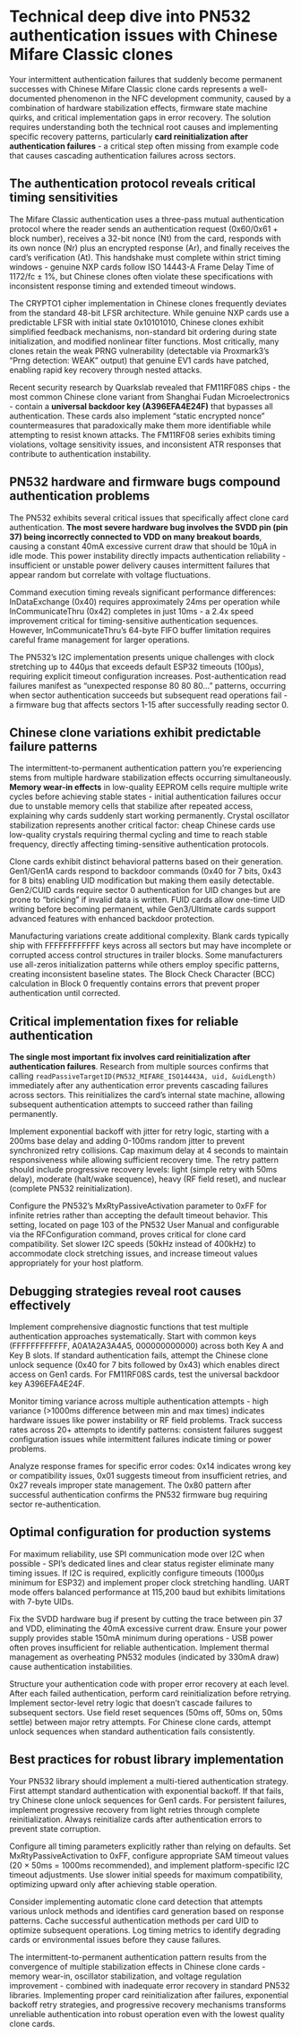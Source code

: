 # Technical deep dive into PN532 authentication issues with Chinese Mifare Classic clones

Your intermittent authentication failures that suddenly become permanent successes with Chinese Mifare Classic clone cards represents a well-documented phenomenon in the NFC development community, caused by a combination of hardware stabilization effects, firmware state machine quirks, and critical implementation gaps in error recovery.   The solution requires understanding both the technical root causes and implementing specific recovery patterns, particularly **card reinitialization after authentication failures** - a critical step often missing from example code that causes cascading authentication failures across sectors.  

## The authentication protocol reveals critical timing sensitivities

The Mifare Classic authentication uses a three-pass mutual authentication protocol where the reader sends an authentication request (0x60/0x61 + block number), receives a 32-bit nonce (Nt) from the card, responds with its own nonce (Nr) plus an encrypted response (Ar), and finally receives the card’s verification (At).  This handshake must complete within strict timing windows  - genuine NXP cards follow ISO 14443-A Frame Delay Time of 1172/fc ± 1%, but Chinese clones often violate these specifications with inconsistent response timing and extended timeout windows.

The CRYPTO1 cipher implementation in Chinese clones frequently deviates from the standard 48-bit LFSR architecture. While genuine NXP cards use a predictable LFSR with initial state 0x10101010, Chinese clones exhibit simplified feedback mechanisms, non-standard bit ordering during state initialization, and modified nonlinear filter functions.  Most critically, many clones retain the weak PRNG vulnerability (detectable via Proxmark3’s “Prng detection: WEAK” output) that genuine EV1 cards have patched, enabling rapid key recovery through nested attacks. 

Recent security research by Quarkslab revealed that FM11RF08S chips - the most common Chinese clone variant from Shanghai Fudan Microelectronics - contain a **universal backdoor key (A396EFA4E24F)** that bypasses all authentication. These cards also implement “static encrypted nonce” countermeasures that paradoxically make them more identifiable while attempting to resist known attacks.  The FM11RF08 series exhibits timing violations, voltage sensitivity issues, and inconsistent ATR responses that contribute to authentication instability.  

## PN532 hardware and firmware bugs compound authentication problems

The PN532 exhibits several critical issues that specifically affect clone card authentication.  **The most severe hardware bug involves the SVDD pin (pin 37) being incorrectly connected to VDD on many breakout boards**, causing a constant 40mA excessive current draw that should be 10µA in idle mode. This power instability directly impacts authentication reliability - insufficient or unstable power delivery causes intermittent failures that appear random but correlate with voltage fluctuations.

Command execution timing reveals significant performance differences: InDataExchange (0x40) requires approximately 24ms per operation while InCommunicateThru (0x42) completes in just 10ms - a 2.4x speed improvement critical for timing-sensitive authentication sequences.  However, InCommunicateThru’s 64-byte FIFO buffer limitation requires careful frame management for larger operations.  

The PN532’s I2C implementation presents unique challenges with clock stretching up to 440µs that exceeds default ESP32 timeouts (100µs), requiring explicit timeout configuration increases.  Post-authentication read failures manifest as “unexpected response 80 80 80…” patterns, occurring when sector authentication succeeds but subsequent read operations fail - a firmware bug that affects sectors 1-15 after successfully reading sector 0. 

## Chinese clone variations exhibit predictable failure patterns

The intermittent-to-permanent authentication pattern you’re experiencing stems from multiple hardware stabilization effects occurring simultaneously.  **Memory wear-in effects** in low-quality EEPROM cells require multiple write cycles before achieving stable states - initial authentication failures occur due to unstable memory cells that stabilize after repeated access, explaining why cards suddenly start working permanently. Crystal oscillator stabilization represents another critical factor: cheap Chinese cards use low-quality crystals requiring thermal cycling and time to reach stable frequency, directly affecting timing-sensitive authentication protocols.

Clone cards exhibit distinct behavioral patterns based on their generation. Gen1/Gen1A cards respond to backdoor commands (0x40 for 7 bits, 0x43 for 8 bits) enabling UID modification but making them easily detectable.  Gen2/CUID cards require sector 0 authentication for UID changes but are prone to “bricking” if invalid data is written.   FUID cards allow one-time UID writing before becoming permanent, while Gen3/Ultimate cards support advanced features with enhanced backdoor protection. 

Manufacturing variations create additional complexity. Blank cards typically ship with FFFFFFFFFFFF keys across all sectors but may have incomplete or corrupted access control structures in trailer blocks.  Some manufacturers use all-zeros initialization patterns while others employ specific patterns, creating inconsistent baseline states. The Block Check Character (BCC) calculation in Block 0 frequently contains errors that prevent proper authentication until corrected. 

## Critical implementation fixes for reliable authentication

**The single most important fix involves card reinitialization after authentication failures**. Research from multiple sources confirms that calling `readPassiveTargetID(PN532_MIFARE_ISO14443A, uid, &uidLength)` immediately after any authentication error prevents cascading failures across sectors.  This reinitializes the card’s internal state machine, allowing subsequent authentication attempts to succeed rather than failing permanently.

Implement exponential backoff with jitter for retry logic, starting with a 200ms base delay and adding 0-100ms random jitter to prevent synchronized retry collisions. Cap maximum delay at 4 seconds to maintain responsiveness while allowing sufficient recovery time.   The retry pattern should include progressive recovery levels: light (simple retry with 50ms delay), moderate (halt/wake sequence), heavy (RF field reset), and nuclear (complete PN532 reinitialization).

Configure the PN532’s MxRtyPassiveActivation parameter to 0xFF for infinite retries rather than accepting the default timeout behavior.   This setting, located on page 103 of the PN532 User Manual and configurable via the RFConfiguration command, proves critical for clone card compatibility.   Set slower I2C speeds (50kHz instead of 400kHz) to accommodate clock stretching issues, and increase timeout values appropriately for your host platform.

## Debugging strategies reveal root causes effectively

Implement comprehensive diagnostic functions that test multiple authentication approaches systematically. Start with common keys (FFFFFFFFFFFF, A0A1A2A3A4A5, 000000000000) across both Key A and Key B slots.  If standard authentication fails, attempt the Chinese clone unlock sequence (0x40 for 7 bits followed by 0x43) which enables direct access on Gen1 cards.  For FM11RF08S cards, test the universal backdoor key A396EFA4E24F. 

Monitor timing variance across multiple authentication attempts - high variance (>1000ms difference between min and max times) indicates hardware issues like power instability or RF field problems. Track success rates across 20+ attempts to identify patterns: consistent failures suggest configuration issues while intermittent failures indicate timing or power problems.

Analyze response frames for specific error codes: 0x14 indicates wrong key or compatibility issues, 0x01 suggests timeout from insufficient retries, and 0x27 reveals improper state management.   The 0x80 pattern after successful authentication confirms the PN532 firmware bug requiring sector re-authentication. 

## Optimal configuration for production systems

For maximum reliability, use SPI communication mode over I2C when possible - SPI’s dedicated lines and clear status register eliminate many timing issues. If I2C is required, explicitly configure timeouts (1000µs minimum for ESP32) and implement proper clock stretching handling.   UART mode offers balanced performance at 115,200 baud but exhibits limitations with 7-byte UIDs. 

Fix the SVDD hardware bug if present by cutting the trace between pin 37 and VDD, eliminating the 40mA excessive current draw. Ensure your power supply provides stable 150mA minimum during operations - USB power often proves insufficient for reliable authentication.   Implement thermal management as overheating PN532 modules (indicated by 330mA draw) cause authentication instabilities.

Structure your authentication code with proper error recovery at each level. After each failed authentication, perform card reinitialization before retrying. Implement sector-level retry logic that doesn’t cascade failures to subsequent sectors. Use field reset sequences (50ms off, 50ms on, 50ms settle) between major retry attempts. For Chinese clone cards, attempt unlock sequences when standard authentication fails consistently. 

## Best practices for robust library implementation

Your PN532 library should implement a multi-tiered authentication strategy. First attempt standard authentication with exponential backoff. If that fails, try Chinese clone unlock sequences for Gen1 cards.  For persistent failures, implement progressive recovery from light retries through complete reinitialization. Always reinitialize cards after authentication errors to prevent state corruption.

Configure all timing parameters explicitly rather than relying on defaults. Set MxRtyPassiveActivation to 0xFF, configure appropriate SAM timeout values (20 × 50ms = 1000ms recommended), and implement platform-specific I2C timeout adjustments.  Use slower initial speeds for maximum compatibility, optimizing upward only after achieving stable operation.

Consider implementing automatic clone card detection that attempts various unlock methods and identifies card generation based on response patterns.  Cache successful authentication methods per card UID to optimize subsequent operations. Log timing metrics to identify degrading cards or environmental issues before they cause failures.

The intermittent-to-permanent authentication pattern results from the convergence of multiple stabilization effects in Chinese clone cards - memory wear-in, oscillator stabilization, and voltage regulation improvement - combined with inadequate error recovery in standard PN532 libraries.   Implementing proper card reinitialization after failures, exponential backoff retry strategies, and progressive recovery mechanisms transforms unreliable authentication into robust operation even with the lowest quality clone cards.  
